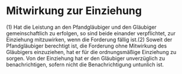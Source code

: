 # Mitwirkung zur Einziehung

(1) Hat die Leistung an den Pfandgläubiger und den Gläubiger gemeinschaftlich zu erfolgen, so sind beide einander verpflichtet, zur Einziehung mitzuwirken, wenn die Forderung fällig ist.(2) Soweit der Pfandgläubiger berechtigt ist, die Forderung ohne Mitwirkung des Gläubigers einzuziehen, hat er für die ordnungsmäßige Einziehung zu sorgen. Von der Einziehung hat er den Gläubiger unverzüglich zu benachrichtigen, sofern nicht die Benachrichtigung untunlich ist. 

